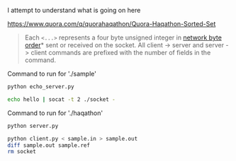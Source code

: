 I attempt to understand what is going on here

https://www.quora.com/q/quorahaqathon/Quora-Haqathon-Sorted-Set

> Each `<...>` represents a four byte unsigned integer in [network byte order](http://www.tutorialspoint.com/unix_sockets/network_byte_orders.htm)* sent or received on the socket. All client -> server and server -> client commands are prefixed with the number of fields in the command.



Command to run for './sample'

```bash
python echo_server.py
```

```bash
echo hello | socat -t 2 ./socket -
```



Command to run for './haqathon'

```bash
python server.py
```

```bash
python client.py < sample.in > sample.out
diff sample.out sample.ref
rm socket
```



